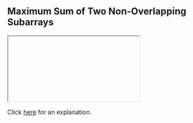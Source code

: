 ##  Maximum Sum of Two Non-Overlapping Subarrays 

<iframe></iframe>

Click [here](Explanation.md) for an explanation.

